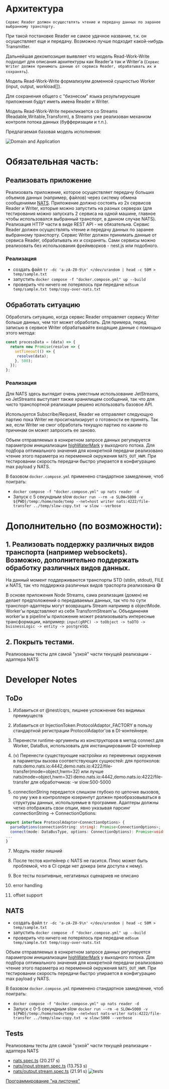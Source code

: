 # Архитектура
`Сервис Reader должен осуществлять чтение и передачу данных по заранее выбранному транспорту.`

При такой постановке Reader не самое удачное название, т.к. он осуществляет еще и передачу. Возможно лучше подходит какой-нибудь Transmitter.

Дальнейшая декомпозиция выявляет что модель Read-Work-Write подходит для описания архитектуры как Reader'a так и Writer'a (`Сервис Writer должен принимать данные от сервиса Reader, обрабатывать их и сохранять`).

Модель Read-Work-Write формализуем доменной сущностью Worker (input, output, workload[]).

Для сохранения общего с "бизнесом" языка результирующие приложения будут иметь имена Reader и Writer.

Модель Read-Work-Write перекликается со Streams (Readable,Writable,Transform), в Streams уже реализован механизм контроля потока данных (буфферизации и т.п.).

Предлагаемая базовая модель исполнения:

![Domain and Application](./assets/domain-and-application.png)


# Обязательная часть:

## Реализовать приложение

Реализовать приложение, которое осуществляет передачу больших объемов данных (например, файлов) через систему обмена сообщениями [NATS](https://nats.io).
Приложение должно состоять из 2х сервисов Reader и Writer, которые можно запустить на разных серверах
(для тестирования можно запускать 2 сервиса на одной машине, главное чтобы использовался выбранный транспорт, в данном случае NATS).
Реализация HTTP части в виде REST API - не обязательна.
Сервис Reader должен осуществлять чтение и передачу данных по заранее выбранному транспорту.
Сервис Writer должен принимать данные от сервиса Reader, обрабатывать их и сохранять.
Сами сервисы можно реализовать без использования фреймворков - nest.js или подобного.

### Реализация

- создать файл `tr -dc 'a-zA-Z0-9\n' </dev/urandom | head -c 50M > temp/sample.txt`
- запустить `docker compose -f "docker.compose.yml" up --build`
- проверить что ничего не потерялось при передаче `md5sum temp/sample.txt temp/copy-over-nats.txt`

## Обработать ситуацию

Обработать ситуацию, когда сервис Reader отправляет сервису Writer больше данных, чем тот может обработать.
Для примера, перед записью в сервисе Writer обрабатывайте входящие данные с помощью этого метода:
```js
const processData = (data) => {
  return new Promise(resolve => {
    setTimeout(() => {
     resolve(data);
    }, 500);
  });
};
```
### Реализация
 
Для NATS здесь выглядит очень уместным использование JetStreams, но JetStreams выступает также хранилищем сообщений, так что для чисто транспортной реализации решено использовать базовое API.

Используется Subscribe/Request, Reader не отправляет следующую партию пока Writer не просигнализирует о готовности ее принять. Так же, если Writer не смог обработать текущую партию по каким-то причинам он может запросить ее заново.

Объем отправляемых в конкретном запросе данных регулируется параметром инициализации [highWaterMark](https://nodejs.org/api/stream.html#new-streamwritableoptions) у выходного потока. Для подбора оптимального значения для конкретной передачи реализовано чтение этого параметра из переменной окружения `NATS_OUT_HWM`. При тестировании скорость передачи быстро упирается в конфигурацию max payload у NATS. 

В базовом `docker.compose.yml` применено стандартное замедление, чтоб поиграть:

- `docker compose -f "docker.compose.yml" up nats reader -d`
- Запуск с 5 секундным slow `docker run --rm -e SLOW=5000 -v ${PWD}/temp:/home/node/temp --net=host writer nats:4222/file-transfer ../temp/slow-copy.txt -w slow --verbose`
 

# Дополнительно (по возможности):

## 1. Реализовать поддержку различных видов транспорта (например websockets). Возможно, дополнительно поддержать обработку различных видов данных.

На данный момент поддерживаются транспорты STD (stdin, stdout), FILE и NATS, так что поддержка различных видов траспорта реализована &#128517;

В основе приложения Node Streams, сама реализация (домен) не делает предположений о передаваемых данных, так что по сути транспорт-адаптеры могут возвращать Stream например в objectMode. 
Worker'ы представляют из себя TransformStream'ы. Объединеняя worker'ы в pipeline'ы приложение может реализовывать интересные трансформации, например:
`input(gRPC) -> toObject -> toDTO -> buisnessLogic -> entity -> postgreSQL`

## 2. Покрыть тестами.

 Реализованы тесты для самой "узкой" части текущей реализации - адаптера NATS

# Developer Notes

## ToDo

1. Избавиться от @nest/cqrs, лишнее усложнение без видимых преимуществ

2. Избавиться от InjectionToken.ProtocolAdaptor_FACTORY в пользу стандартной регистрации ProtocolAdaptor'ов в DI-контейнере.

3. Перенести runtime-аргументы из конструкторов в метод connect для Worker, DataBus, использовать для инстанциирования DI-контейнер

4. (v) Перенести существующие настройки из переменных окружения в параметры вызова соответствующих сущностей:
для протоколов:
nats:demo.nats.io:4442,demo.nats.io:4222/file-transfer(mode=object,hwm=32)
или лучше
nats(mode=object,hwm=32):demo.nats.io:4442,demo.nats.io:4222/file-transfer
для обработчиков:
 -w slow:500-5000

5. connectionString передается слишком глубоко по цепочке вызовов, по уму уже в контроллере юзеринпут должен преобразовываться в структуры данных, используемые в программе. Адаптеры должны четко отображать свои опции, явно указывая парсинг connectionString -> ConnectionOptions:
```typescript
export interface ProtocolAdaptor<ConnectionOptions> {
  parseOptions(connectionString: string): Promise<ConnectionOptions>;
  connect(mode: DataBusType, options: ConnectionOptions): Promise<void>;
...
}
```

7. Модуль reader лишний

8. После тестов контейнер с NATS не гасится. Плюс может быть проблемой, что в CI среде нет докера (или доступа к нему).

9. Все тесты позитивные, негативных сценариев не описано

10. error handling
    
11. offset support

 ## NATS

- создать файл `tr -dc 'a-zA-Z0-9\n' </dev/urandom | head -c 50M > temp/sample.txt`
- запустить `docker compose -f "docker.compose.yml" up --build`
- проверить что ничего не потерялось при передаче `md5sum temp/sample.txt temp/copy-over-nats.txt`

Объем отправляемых в конкретном запросе данных регулируется параметром инициализации [highWaterMark](https://nodejs.org/api/stream.html#new-streamwritableoptions) у выходного потока. Для подбора оптимального значения для конкретной передачи реализовано чтение этого параметра из переменной окружения `NATS_OUT_HWM`. При тестировании скорость передачи быстро упирается в конфигурацию max payload у NATS. 

В базовом `docker.compose.yml` применено стандартное замедление, чтоб поиграть:

- `docker compose -f "docker.compose.yml" up nats reader -d`
- Запуск с 0-5 секундным slow `docker run --rm -e SLOW=5000 -v ${PWD}/temp:/home/node/temp --net=host nats-writer nats:4222/file-transfer ../temp/slow-copy.txt -w slow:5000 --verbose`

## Tests

Реализованы тесты для самой "узкой" части текущей реализации - адаптера NATS

 - [nats.spec.ts](../read-work-write/src/databus/infrastructure/protocols/nats.spec.ts) (20.217 s)
 - [nats/input.stream.spec.ts](../read-work-write/src/databus/infrastructure/protocols/nats/input.stream.spec.ts) (13.753 s)
 - [nats/output.stream.spec.ts](../read-work-write/src/databus/infrastructure/protocols/nats/output.stream.spec.ts) (21.91 s)
 ![tests](./assets/tests.jpg)

[Программирование "на листочке"](./docs/DESIGN_PROPOSAL.md)
